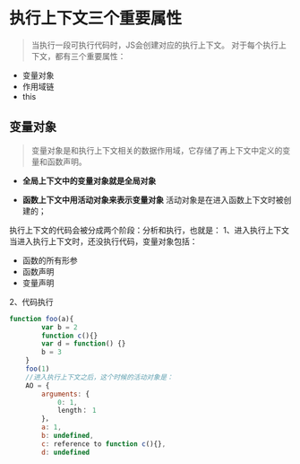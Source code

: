 # 执行上下文三个重要属性

>当执行一段可执行代码时，JS会创建对应的执行上下文。
对于每个执行上下文，都有三个重要属性：

 - 变量对象
 - 作用域链
 - this

## 变量对象
>变量对象是和执行上下文相关的数据作用域，它存储了再上下文中定义的变量和函数声明。

 - **全局上下文中的变量对象就是全局对象**

 - **函数上下文中用活动对象来表示变量对象**
活动对象是在进入函数上下文时被创建的；

执行上下文的代码会被分成两个阶段：分析和执行，也就是：
1、进入执行上下文
当进入执行上下文时，还没执行代码，变量对象包括：

 - 函数的所有形参
 - 函数声明
 - 变量声明


2、代码执行
```js
function foo(a){
	    var b = 2
	    function c(){}
	    var d = function() {}
	    b = 3
    }
    foo(1)
    //进入执行上下文之后，这个时候的活动对象是：
    AO = {
	    arguments: {
		    0: 1,
		    length： 1
	    }，
	    a: 1,
	    b: undefined,
	    c: reference to function c(){},
	    d: undefined
```
<!--stackedit_data:
eyJoaXN0b3J5IjpbMTc1NzYyNTAyNF19
-->